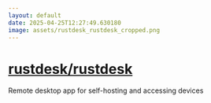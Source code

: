 ```yaml
---
layout: default
date: 2025-04-25T12:27:49.630180
image: assets/rustdesk_rustdesk_cropped.png
---
```


# [rustdesk/rustdesk](https://github.com/rustdesk/rustdesk)

Remote desktop app for self-hosting and accessing devices
